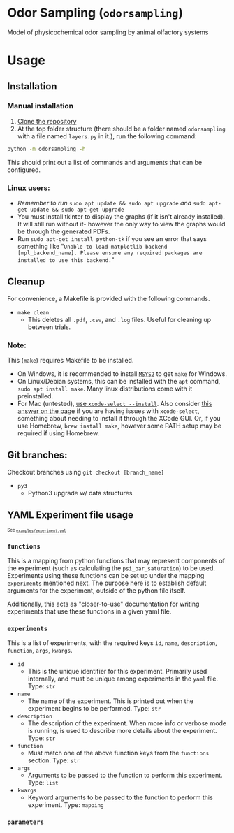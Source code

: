 # Odor Sampling (`odorsampling`)
Model of physicochemical odor sampling by animal olfactory systems

# Usage

## Installation

### Manual installation
1. [Clone the repository](https://github.com/cplab/odorsampling)
2. At the top folder structure (there should be a folder named `odorsampling` with a file named `layers.py` in it.), run the following command:
```sh
python -m odorsampling -h
```
This should print out a list of commands and arguments that can be configured.

### Linux users:
- *Remember to run* `sudo apt update && sudo apt upgrade` *and* `sudo apt-get update && sudo apt-get upgrade`
- You must install tkinter to display the graphs (if it isn't already installed). It will still run without it-
  however the only way to view the graphs would be through the generated PDFs.
- Run `sudo apt-get install python-tk` if you see an error that says something like "`Unable to load matplotlib backend [mpl_backend_name]. Please ensure any required packages are installed to use this backend.`"


## Cleanup
For convenience, a Makefile is provided with the following commands.

- `make clean`
  - This deletes all `.pdf`, `.csv`, and `.log` files. Useful for cleaning up between trials.

### Note:
This (`make`) requires Makefile to be installed.
- On Windows, it is recommended to install [`MSYS2`](https://www.msys2.org/) to get `make` for Windows.
- On Linux/Debian systems, this can be installed with the `apt` command, `sudo apt install make`. Many linux distributions come with it preinstalled.
- For Mac (untested), [use `xcode-select --install`](https://stackoverflow.com/questions/10265742/how-to-install-make-and-gcc-on-a-mac#answer-10265766). Also consider [this answer on the page](https://stackoverflow.com/questions/10265742/how-to-install-make-and-gcc-on-a-mac#answer-10265767) if you are having issues with `xcode-select`, something about needing to install it through the XCode GUI. Or, if you use Homebrew, `brew install make`, however some PATH setup may be required if using Homebrew.

## Git branches:
Checkout branches using `git checkout [branch_name]`
- `py3`
    - Python3 upgrade w/ data structures



## YAML Experiment file usage
<sup><sub>See [`examples/experiment.yml`](examples/experiments.yaml)</sub></sup>

### `functions`
This is a mapping from python functions that may represent components of the experiment (such as calculating the `psi_bar_saturation`) to be used. Experiments using these functions can be set up under the mapping `experiments` mentioned next. The purpose here is to establish default arguments for the experiment, outside of the python file itself.

Additionally, this acts as "closer-to-use" documentation for writing experiments that use these functions in a given yaml file.

### `experiments`
This is a list of experiments, with the required keys `id`, `name`, `description`, `function`, `args`, `kwargs`.

- `id`
  - This is the unique identifier for this experiment. Primarily used internally, and must be unique among experiments in the `yaml` file. Type: `str`
- `name`
  - The name of the experiment. This is printed out when the experiment begins to be performed. Type: `str`
- `description`
  - The description of the experiment. When more info or verbose mode is running, is used to describe more details about the experiment. Type: `str`
- `function`
  - Must match one of the above function keys from the `functions` section. Type: `str`
- `args`
  - Arguments to be passed to the function to perform this experiment. Type: `list`
- `kwargs`
  - Keyword arguments to be passed to the function to perform this experiment. Type: `mapping`

### `parameters`

